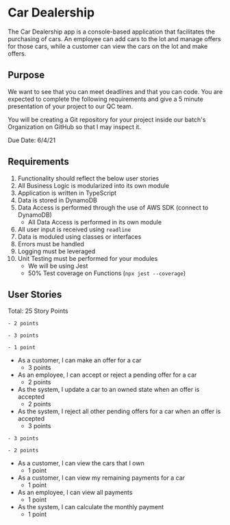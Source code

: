 # Car Dealership

The Car Dealership app is a console-based application that facilitates the purchasing of cars. An employee can add cars to the lot and manage offers for those cars, while a customer can view the cars on the lot and make offers.

## Purpose

We want to see that you can meet deadlines and that you can code. You are expected to complete the following requirements and give a 5 minute presentation of your project to our QC team.

You will be creating a Git repository for your project inside our batch's Organization on GitHub so that I may inspect it.

Due Date: 6/4/21

## Requirements
1. Functionality should reflect the below user stories
2. All Business Logic is modularized into its own module
3. Application is written in TypeScript
4. Data is stored in DynamoDB
5. Data Access is performed through the use of AWS SDK (connect to DynamoDB)
    - All Data Access is performed in its own module
6. All user input is received using `readline`
7. Data is moduled using classes or interfaces
8. Errors must be handled
9. Logging must be leveraged
10. Unit Testing must be performed for your modules
    - We will be using Jest
    - 50% Test coverage on Functions (`npx jest --coverage`)

## User Stories
Total: 25 Story Points

<!-- - As a user, I can login -->
    - 2 points
<!-- - As an employee, I can add a car to the lot -->
    - 3 points
<!-- - As a customer, I can view the cars on the lot -->
    - 1 point
- As a customer, I can make an offer for a car
    - 3 points
- As an employee, I can accept or reject a pending offer for a car
    - 2 points
- As the system, I update a car to an owned state when an offer is accepted
    - 2 points
- As the system, I reject all other pending offers for a car when an offer is accepted
    - 3 points
<!-- - As a user, I can register for a customer account -->
    - 3 points
<!-- - As an employee, I can remove a car from the lot -->
    - 2 points
- As a customer, I can view the cars that I own
    - 1 point
- As a customer, I can view my remaining payments for a car
    - 1 point
- As an employee, I can view all payments
    - 1 point
- As the system, I can calculate the monthly payment
    - 1 point
